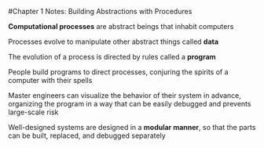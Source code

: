 #Chapter 1 Notes: Building Abstractions with Procedures

**Computational processes** are abstract beings that inhabit computers

Processes evolve to manipulate other abstract things called **data**

The evolution of a process is directed by rules called a **program**

People build programs to direct processes, conjuring the spirits of a computer with their spells

Master engineers can visualize the behavior of their system in advance, organizing the program in a way that can be easily debugged and prevents large-scale risk

Well-designed systems are designed in a **modular manner**, so that the parts can be built, replaced, and debugged separately
